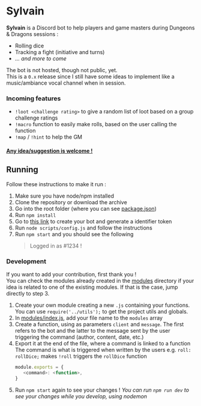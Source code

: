 # Sylvain
**Sylvain** is a Discord bot to help players and game masters during Dungeons & Dragons sessions :
- Rolling dice
- Tracking a fight (initiative and turns)
- _... and more to come_

The bot is not hosted, though not public, yet.  
This is a `0.x` release since I still have some ideas to implement like a music/ambiance vocal channel when in session.

### Incoming features
- `!loot <challenge rating>` to give a random list of loot based on a group challenge ratings
- `!macro` function to easily make rolls, based on the user calling the function
- `!map` / `!hint` to help the GM
#### [Any idea/suggestion is welcome !](https://github.com/Tektiv/sylvain/issues)

## Running
Follow these instructions to make it run :
1. Make sure you have node/npm installed
2. Clone the repository or download the archive
3. Go into the root folder (where you can see [package.json](package.json))
4. Run `npm install`
5. Go to [this link](https://discordapp.com/developers/applications/) to create your bot and generate a identifier token
6. Run `node scripts/config.js` and follow the instructions
7. Run `npm start` and you should see the following
   > Logged in as <name>#1234 !

### Development
If you want to add your contribution, first thank you !  
You can check the modules already created in the [modules](modules/) directory if your idea is related to one of the existing modules. If that is the case, jump directly to step 3.

1. Create your own module creating a new `.js` containing your functions. You can use `require('../utils');` to get the project utils and globals.
2. In [modules/index.js](modules/index.js), add your file name to the `modules` array
3. Create a function, using as parameters `client` and `message`. The first refers to the bot and the latter to the message sent by the user triggering the command (author, content, date, etc.)
3. Export it at the end of the file, where a command is linked to a function  
   The command is what is triggered when written by the users e.g. `roll: rollDice;` makes `!roll` triggers the `rollDice` function
   ```js
   module.exports = {
      <command>: <function>,
   }
   ```
4. Run `npm start` again to see your changes !
   _You can run `npm run dev` to see your changes while you develop, using nodemon_